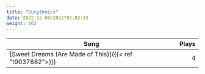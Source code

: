 ```yaml
---
title: "Eurythmics"
date: 2022-12-08/2022T07:02:13
weight: 462
---
```




 Song | Plays 
----- | -----:
[Sweet Dreams (Are Made of This)]({{< ref "t9037682">}}) | 4
